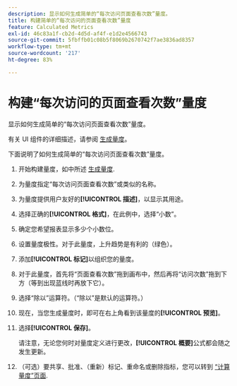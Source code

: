 ```yaml
---
description: 显示如何生成简单的“每次访问页面查看次数”量度。
title: 构建简单的“每次访问的页面查看次数”量度
feature: Calculated Metrics
exl-id: 46c83a1f-cb2d-4d5d-af4f-e1d2e4566743
source-git-commit: 5fbffb01c08b5f8069b2670742f7ae3836ad8357
workflow-type: tm+mt
source-wordcount: '217'
ht-degree: 83%

---
```


# 构建“每次访问的页面查看次数”量度

显示如何生成简单的“每次访问页面查看次数”量度。

有关 UI 组件的详细描述，请参阅 [生成量度](/help/components/calc-metrics/cm-workflow/cm-build-metrics.md)。

下面说明了如何生成简单的“每次访问页面查看次数”量度。

1. 开始构建量度，如中所述 [生成量度](/help/components/calc-metrics/cm-workflow/cm-build-metrics.md).
1. 为量度指定“每次访问页面查看次数”或类似的名称。
1. 为量度提供用户友好的&#x200B;**[!UICONTROL 描述]**，以显示其用途。
1. 选择正确的&#x200B;**[!UICONTROL 格式]**，在此例中，选择“小数”。
1. 确定您希望报表显示多少个小数位。
1. 设置量度极性。对于此量度，上升趋势是有利的（绿色）。
1. 添加&#x200B;**[!UICONTROL 标记]**&#x200B;以组织您的量度。
1. 对于此量度，首先将“页面查看次数”拖到画布中，然后再将“访问次数”拖到下方（等到出现蓝线时再放下它）。
1. 选择“除以”运算符。（“除以”是默认的运算符。）
1. 现在，当您生成量度时，即可在右上角看到该量度的&#x200B;**[!UICONTROL 预览]**。
1. 选择&#x200B;**[!UICONTROL 保存]**。

   请注意，无论您何时对量度定义进行更改，**[!UICONTROL 概要]**&#x200B;公式都会随之发生更新。

1. （可选）要共享、批准、（重新）标记、重命名或删除指标，您可以转到 [“计算量度”页面](/help/components/calc-metrics/cm-workflow/cm-manager.md).
